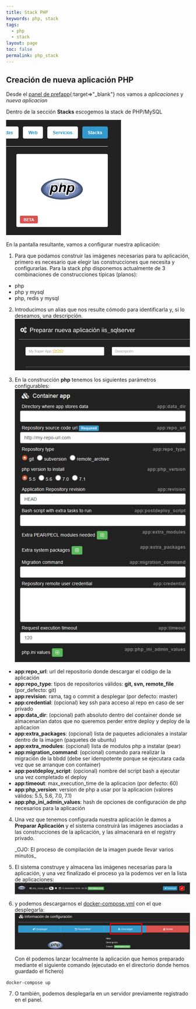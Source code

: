 ```yaml
---
title: Stack PHP
keywords: php, stack
tags:
  - php
  - stack
layout: page
toc: false
permalink: php_stack
---  
```


## Creación de nueva aplicación PHP

Desde el [panel de prefapp](http://panel.prefapp.es){:target=>"_blank"} nos vamos a *aplicaciones* y *nueva aplicacion*

Dentro de la sección **Stacks** escogemos la stack de PHP/MySQL

![stack_php](/images/php_stack.png)

En la pantalla resultante, vamos a configurar nuestra aplicación:

1. Para que podamos construir las imágenes necesarias para tu aplicación, primero es necesario que elegir las construcciones que necesita y configurarlas.
Para la stack php disponemos actualmente de 3 combinaciones de construcciones típicas (planos):
- php
- php y mysql
- php, redis y mysql

2. Introducimos un alias que nos resulte cómodo para identificarla y, si lo deseamos, una descripción.   
![alias_descripción](/images/alias_descripcion.png "Introducimos el alias y la descripción")

3. En la construcción **php** tenemos los siguientes parámetros configurables:   
![parametros_php](/images/parametros_php_stack.png)    
- **app:repo_url**: url del repositorio donde descargar el código de la aplicación
- **app:repo_type**: tipos de repositorios válidos: **git, svn, remote_file** (por_defecto: git)
- **app:revision**: rama, tag o commit a desplegar (por defecto: master)
- **app:credential**: (opcional) key ssh para acceso al repo en caso de ser privado
- **app:data_dir**: (opcional) path absoluto dentro del container donde se almacenarían datos que no queremos perder entre deploy y deploy de la aplicacion
- **app:extra_packages**: (opcional) lista de paquetes adicionales a instalar dentro de la imagen (paquetes de ubuntu)
- **app:extra_modules**: (opcional) lista de modulos php a instalar (pear)
- **app:migration_command**: (opcional) comando para realizar la migración de la bbdd (debe ser idempotente porque se ejecutara cada vez que se arranque con container)
- **app:postdeploy_script**: (opcional) nombre del script bash a ejecutar una vez completado el deploy
- **app:timeout**: max\_execution\_time de la aplicacion (por defecto: 60)
- **app:php_version**: version de php a usar por la aplicacion (valores válidos: 5.5, 5.6, 7.0, 7.1)
- **app:php_ini_admin_values**: hash de opciones de configuración de php necesarios para la aplicación

4. Una vez que tenemos configurada nuestra aplicación le damos a **Preparar Aplicación** y el sistema construirá las imágenes asociadas a las construcciones de la aplicación,
 y las almacenará en el registry privado.
    <aside class="notice"> 
    _OJO: El proceso de compilación de la imagen puede llevar varios minutos_
    </aside>

5. El sistema construye y almacena las imágenes necesarias para la aplicación, y una vez finalizado el proceso ya la podemos ver en la lista de aplicaciones:   
![administrar_aplicacion](/images/php_administrar_aplicacion.png "Administrando la aplicación")

6. y podemos descargarnos el [docker-compose.yml](https://docs.docker.com/compose/compose-file/) con el que desplegarla:   
![descargar_compose](/images/php_descargar_compose.png "Descargar el compose de la aplicación")   

    Con él podemos lanzar localmente la aplicación que hemos preparado mediante el siguiente comando (ejecutado en el directorio donde hemos guardado el fichero)    
```
docker-compose up
```

7. O también, podemos desplegarla en un servidor previamente registrado en el panel.
